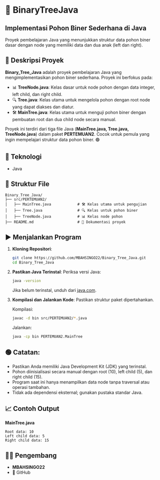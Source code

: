 # 📝 BinaryTreeJava

## Implementasi Pohon Biner Sederhana di Java
Proyek pembelajaran Java yang menunjukkan struktur data pohon biner dasar dengan node yang memiliki data dan dua anak (left dan right).

## 📖 Deskripsi Proyek

**Binary_Tree_Java** adalah proyek pembelajaran Java yang mengimplementasikan pohon biner sederhana. Proyek ini berfokus pada:

- 📊 **TreeNode.java**: Kelas dasar untuk node pohon dengan data integer, left child, dan right child.
- 🔍 **Tree.java**: Kelas utama untuk mengelola pohon dengan root node yang dapat diakses dan diatur.
- 🛠️ **MainTree.java**: Kelas utama untuk menguji pohon biner dengan pembuatan root dan dua child node secara manual.

Proyek ini terdiri dari tiga file Java (**MainTree.java, Tree.java, TreeNode.java**) dalam paket **PERTEMUAN2**. Cocok untuk pemula yang ingin mempelajari struktur data pohon biner. 🟢

## 🧠 Teknologi
- Java

## 📂 Struktur File
```
Binary_Tree_Java/
├── src/PERTEMUAN2/
│   ├── MainTree.java            # 🛠️ Kelas utama untuk pengujian
│   ├── Tree.java                # 🔍 Kelas untuk pohon biner
│   ├── TreeNode.java            # 📊 Kelas node pohon
├── README.md                    # 📖 Dokumentasi proyek
```

## ▶️ Menjalankan Program

1. **Kloning Repositori**:
   ```bash
   git clone https://github.com/MBAHSINGO22/Binary_Tree_Java.git
   cd Binary_Tree_Java
   ```

2. **Pastikan Java Terinstal**: Periksa versi Java:
   ```bash
   java -version
   ```
   Jika belum terinstal, unduh dari [java.com](https://www.java.com).

3. **Kompilasi dan Jalankan Kode**:
   Pastikan struktur paket dipertahankan.

   Kompilasi:
   ```bash
   javac -d bin src/PERTEMUAN2/*.java
   ```

   Jalankan:
   ```bash
   java -cp bin PERTEMUAN2.MainTree
   ```

## 🟢 Catatan:
- Pastikan Anda memiliki Java Development Kit (JDK) yang terinstal.
- Pohon diinisialisasi secara manual dengan root (10), left child (5), dan right child (15).
- Program saat ini hanya menampilkan data node tanpa traversal atau operasi tambahan.
- Tidak ada dependensi eksternal; gunakan pustaka standar Java.

## 📈 Contoh Output
**MainTree.java**
```
Root data: 10
Left child data: 5
Right child data: 15
```

## 👨‍💻 Pengembang
- **MBAHSINGO22**
- 🔗 GitHub
